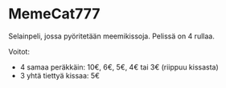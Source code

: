 # MemeCat777

Selainpeli, jossa pyöritetään meemikissoja. Pelissä on 4 rullaa.

Voitot:
- 4 samaa peräkkäin: 10€, 6€, 5€, 4€ tai 3€ (riippuu kissasta)
- 3 yhtä tiettyä kissaa: 5€